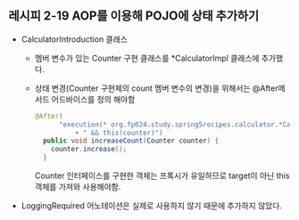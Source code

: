 ## 레시피 2-19 AOP를 이용해 POJO에 상태 추가하기

* CalculatorIntroduction 클래스

  * 멤버 변수가 있는 Counter 구현 클래스를 *CalculatorImpl 클래스에 추가했다.

  * 상태 변경(Counter 구현체의  count 멤버 변수의 변경)을 위해서는 @After메서드 어드바이스를 정의 해야함

    ```java
    @After(
          "execution(* org.fp024.study.spring5recipes.calculator.*Calculator.*(..))"
              + " && this(counter)")
      public void increaseCount(Counter counter) {
        counter.increase();
      }
    ```

    Counter 인터페이스를 구현한 객체는 프록시가 유일하므로 target이 아닌 this객체를 가져와 사용해야함.

* LoggingRequired 어노테이션은 실제로 사용하지 않기 때문에 추가하지 않았다.
